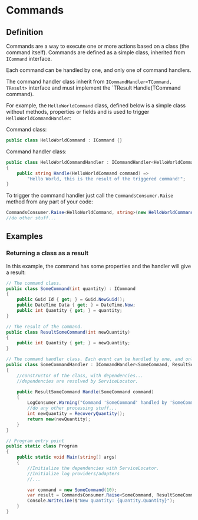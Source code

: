 # Commands

## Definition

Commands are a way to execute one or more actions based on a class (the command itself).
Commands are defined as a simple class, inherited from `ICommand` interface.

Each command can be handled by one, and only one of command handlers.

The command handler class inherit from `ICommandHandler<TCommand, TResult>` interface and must implement the `TResult Handle(TCommand command).

For example, the `HelloWorldCommand` class, defined below is a simple class without methods, properties or fields and is used to trigger `HelloWorldCommandHandler`:

Command class:

```cs
public class HelloWorldCommand : ICommand {}
```

Command handler class:

```cs
public class HelloWorldCommandHandler : ICommandHandler<HelloWorldCommand, string>
{
    public string Handle(HelloWorldCommand command) =>
        "Hello World, this is the result of the triggered command!";
}
```

To trigger the command handler just call the `CommandsConsumer.Raise` method from any part of your code:

```cs
CommandsConsumer.Raise<HelloWorldCommand, string>(new HelloWorldCommand());
//do other stuff...
```

## Examples

### Returning a class as a result

In this example, the command has some properties and the handler will give a result:

```cs
// The command class.
public class SomeCommand(int quantity) : ICommand
{
    public Guid Id { get; } = Guid.NewGuid();
    public DateTime Data { get; } = DateTime.Now;
    public int Quantity { get; } = quantity;
}

// The result of the command.
public class ResultSomeCommand(int newQuantity)
{
    public int Quantity { get; } = newQuantity;
}

// The command handler class. Each event can be handled by one, and only one handler.
public class SomeCommandHandler : ICommandHandler<SomeCommand, ResultSomeCommand>
{
    //constructor of the class, with dependencies...
    //dependencies are resolved by ServiceLocator.

    public ResultSomeCommand Handle(SomeCommand command)
    {
        LogConsumer.Warning("Command 'SomeCommand' handled by 'SomeCommandHandler'. Command Id: {0}", args.Id);
        //do any other processing stuff...
        int newQuantity = RecoveryQuantity();
        return new(newQuantity);
    }
}

// Program entry point
public static class Program
{
    public static void Main(string[] args)
    {
        //Initialize the dependencies with ServiceLocator.
        //Initialize log providers/adapters
        //...

        var command = new SomeCommand(10);
        var result = CommandsConsumer.Raise<SomeCommand, ResultSomeCommand>(command);
        Console.WriteLine($"New quantity: {quantity.Quantity}");
    }
}

```
